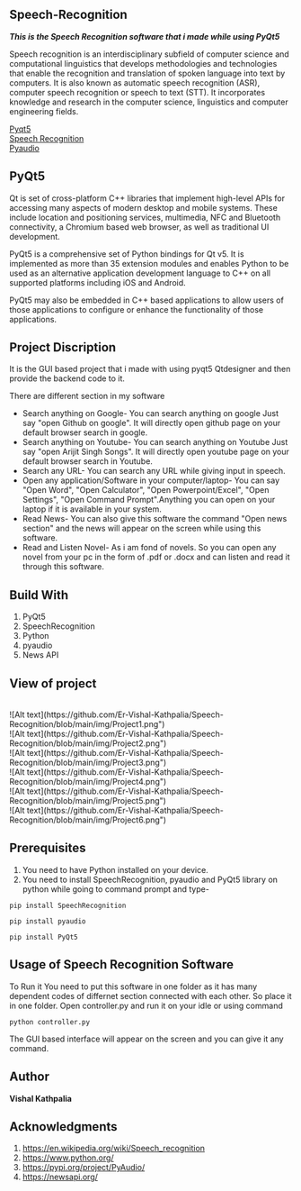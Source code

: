 ## Speech-Recognition

***This is the Speech Recognition software that i made while using PyQt5***

Speech recognition is an interdisciplinary subfield of computer science and computational linguistics that develops methodologies and technologies that enable the recognition and translation of spoken language into text by computers. It is also known as automatic speech recognition (ASR), computer speech recognition or speech to text (STT). It incorporates knowledge and research in the computer science, linguistics and computer engineering fields.

[Pyqt5](https://pypi.org/project/PyQt5/)
<br />
[Speech Recognition](https://pypi.org/project/SpeechRecognition/)
<br />
[Pyaudio](https://pypi.org/project/PyAudio/)
<br />
## PyQt5
Qt is set of cross-platform C++ libraries that implement high-level APIs for accessing many aspects of modern desktop and mobile systems. These include location and positioning services, multimedia, NFC and Bluetooth connectivity, a Chromium based web browser, as well as traditional UI development.

PyQt5 is a comprehensive set of Python bindings for Qt v5. It is implemented as more than 35 extension modules and enables Python to be used as an alternative application development language to C++ on all supported platforms including iOS and Android.

PyQt5 may also be embedded in C++ based applications to allow users of those applications to configure or enhance the functionality of those applications.

## Project Discription

It is the GUI based project that i made with using pyqt5 Qtdesigner and then provide the backend code to it.

There are different section in my software

* Search anything on Google- You can search anything on google Just say "open Github on google". It will directly open github page on your default browser search in google.
* Search anything on Youtube- You can search anything on Youtube Just say "open Arijit Singh Songs". It will directly open youtube page on your default browser search in Youtube.
* Search any URL- You can search any URL while giving input in speech.
* Open any application/Software in your computer/laptop- You can say "Open Word", "Open Calculator", "Open Powerpoint/Excel", "Open Settings", "Open Command Prompt".Anything you can open on your laptop if it is available in your system.
* Read News- You can also give this software the command "Open news section" and the news will appear on the screen while using this software.
* Read and Listen Novel- As i am fond of novels. So you can open any novel from your pc in the form of .pdf or .docx and can listen and read it through this software.

## Build With
1. PyQt5
2. SpeechRecognition
3. Python
4. pyaudio
5. News API

## View of project

<br />
![Alt text](https://github.com/Er-Vishal-Kathpalia/Speech-Recognition/blob/main/img/Project1.png")
<br />
![Alt text](https://github.com/Er-Vishal-Kathpalia/Speech-Recognition/blob/main/img/Project2.png")
<br />
![Alt text](https://github.com/Er-Vishal-Kathpalia/Speech-Recognition/blob/main/img/Project3.png")
<br />
![Alt text](https://github.com/Er-Vishal-Kathpalia/Speech-Recognition/blob/main/img/Project4.png")
<br />
![Alt text](https://github.com/Er-Vishal-Kathpalia/Speech-Recognition/blob/main/img/Project5.png")
<br />
![Alt text](https://github.com/Er-Vishal-Kathpalia/Speech-Recognition/blob/main/img/Project6.png")
<br />

## Prerequisites
1. You need to have Python installed on your device.
2. You need to install SpeechRecognition, pyaudio and PyQt5 library on python while going to command prompt and type-
```
pip install SpeechRecognition
```
```
pip install pyaudio
```
```
pip install PyQt5
```
## Usage of Speech Recognition Software
To Run it You need to put this software in one folder as it has many dependent codes of differnet section connected with each other. So place it in one folder.
Open controller.py and run it on your idle or using command
```
python controller.py
```
The GUI based interface will appear on the screen and you can give it any command.

## Author

**Vishal Kathpalia** 

## Acknowledgments

1. https://en.wikipedia.org/wiki/Speech_recognition
2. https://www.python.org/
3. https://pypi.org/project/PyAudio/
4. https://newsapi.org/
